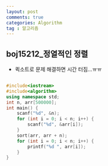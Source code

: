 ```yaml
---
layout: post
comments: true
categories: Algorithm
tag : 알고리즘
---
```


##  boj15212_정열적인 정렬

-  퀵소트로 문제 해결하면 시간 터짐...ㅠㅠ

```c++

#include<iostream>
#include<algorithm>
using namespace std;
int n, arr[500000];
int main() {
	scanf("%d", &n);
	for (int i = 0; i < n; i++) {
		scanf("%d", &arr[i]);
	}
	sort(arr, arr + n);
	for (int i = 0; i < n; i++) {
		printf("%d ", arr[i]);
	}
}
```